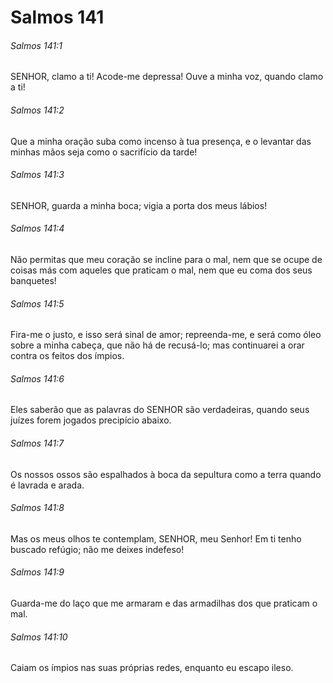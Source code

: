 # Salmos 141

###### Salmos 141:1

SENHOR, clamo a ti! Acode-me depressa! Ouve a minha voz, quando clamo a ti!

###### Salmos 141:2

Que a minha oração suba como incenso à tua presença, e o levantar das minhas mãos seja como o sacrifício da tarde!

###### Salmos 141:3

SENHOR, guarda a minha boca; vigia a porta dos meus lábios!

###### Salmos 141:4

Não permitas que meu coração se incline para o mal, nem que se ocupe de coisas más com aqueles que praticam o mal, nem que eu coma dos seus banquetes!

###### Salmos 141:5

Fira-me o justo, e isso será sinal de amor; repreenda-me, e será como óleo sobre a minha cabeça, que não há de recusá-lo; mas continuarei a orar contra os feitos dos ímpios.

###### Salmos 141:6

Eles saberão que as palavras do SENHOR são verdadeiras, quando seus juízes forem jogados precipício abaixo.

###### Salmos 141:7

Os nossos ossos são espalhados à boca da sepultura como a terra quando é lavrada e arada.

###### Salmos 141:8

Mas os meus olhos te contemplam, SENHOR, meu Senhor! Em ti tenho buscado refúgio; não me deixes indefeso!

###### Salmos 141:9

Guarda-me do laço que me armaram e das armadilhas dos que praticam o mal.

###### Salmos 141:10

Caiam os ímpios nas suas próprias redes, enquanto eu escapo ileso.


